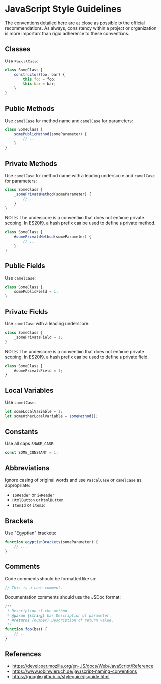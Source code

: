 # JavaScript Style Guidelines
The conventions detailed here are as close as possible to the official recommendations. As always, consistency within a project or organization is more important than rigid adherence to these conventions.

## Classes
Use `PascalCase`:
```javascript
class SomeClass {
    constructor(foo, bar) {
        this.foo = foo;
        this.bar = bar;
    }
}
```

## Public Methods
Use `camelCase` for method name and `camelCase` for parameters:
```javascript
class SomeClass {
    somePublicMethod(someParameter) {
        // ...
    }
}
```

## Private Methods
Use `camelCase` for method name with a leading underscore and `camelCase` for parameters:
```javascript
class SomeClass {
    _somePrivateMethod(someParameter) {
        // ...
    }
}
```

NOTE: The underscore is a convention that does not enforce private scoping. In [ES2019](https://developer.mozilla.org/en-US/docs/Web/JavaScript/Reference/Classes/Private_class_fields), a hash prefix can be used to define a private method.
```javascript
class SomeClass {
    #somePrivateMethod(someParameter) {
        // ...
    }
}
```

## Public Fields
Use `camelCase`:
```javascript
class SomeClass {
    somePublicField = 1;
}
```

## Private Fields
Use `camelCase` with a leading underscore:
```javascript
class SomeClass {
    _somePrivateField = 1;
}
```

NOTE: The underscore is a convention that does not enforce private scoping. In [ES2019](https://developer.mozilla.org/en-US/docs/Web/JavaScript/Reference/Classes/Private_class_fields), a hash prefix can be used to define a private field.
```javascript
class SomeClass {
    #somePrivateField = 1;
}
```

## Local Variables
Use `camelCase`:
```javascript
let someLocalVariable = 1;
let someOtherLocalVariable = someMethod();
```

## Constants
Use all caps `SNAKE_CASE`:
```javascript
const SOME_CONSTANT = 1;
```

## Abbreviations
Ignore casing of original words and use `PascalCase` or `camelCase` as appropriate:
- `IoReader` or `ioReader`
- `HtmlButton` or `htmlButton`
- `ItemId` or `itemId`

## Brackets
Use "Egyptian" brackets:
```javascript
function egyptianBrackets(someParameter) {
    // ...
}
```

## Comments
Code comments should be formatted like so:
```javascript
// This is a code comment.
```

Documentation comments should use the JSDoc format:
```javascript
/**
 * Description of the method.
 * @param {string} bar Description of parameter.
 * @returns {number} Description of return value.
 */
function foo(bar) {
    // ...
}
```

## References
- https://developer.mozilla.org/en-US/docs/Web/JavaScript/Reference
- https://www.robinwieruch.de/javascript-naming-conventions
- https://google.github.io/styleguide/jsguide.html
